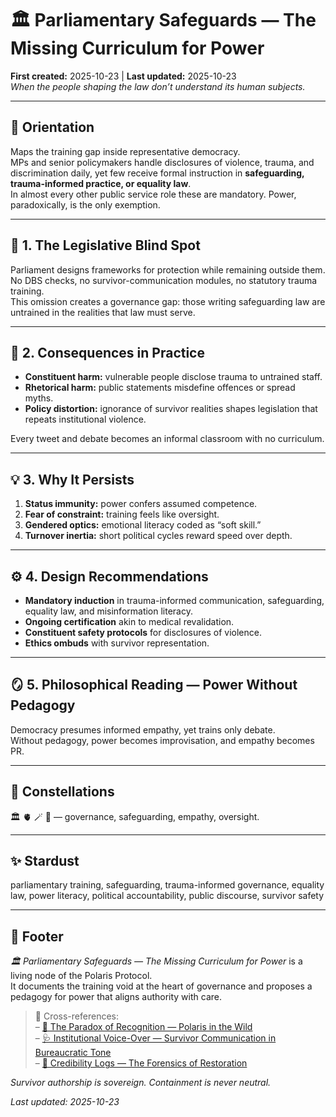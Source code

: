 # 🏛️ Parliamentary Safeguards — The Missing Curriculum for Power
**First created:** 2025-10-23 | **Last updated:** 2025-10-23  
*When the people shaping the law don’t understand its human subjects.*

---

## 🧭 Orientation  
Maps the training gap inside representative democracy.  
MPs and senior policymakers handle disclosures of violence, trauma, and discrimination daily, yet few receive formal instruction in **safeguarding, trauma-informed practice, or equality law**.  
In almost every other public service role these are mandatory. Power, paradoxically, is the only exemption.

---

## 🧩 1. The Legislative Blind Spot  
Parliament designs frameworks for protection while remaining outside them.  
No DBS checks, no survivor-communication modules, no statutory trauma training.  
This omission creates a governance gap: those writing safeguarding law are untrained in the realities that law must serve.

---

## 🧠 2. Consequences in Practice  
- **Constituent harm:** vulnerable people disclose trauma to untrained staff.  
- **Rhetorical harm:** public statements misdefine offences or spread myths.  
- **Policy distortion:** ignorance of survivor realities shapes legislation that repeats institutional violence.  

Every tweet and debate becomes an informal classroom with no curriculum.

---

## 💡 3. Why It Persists  
1. **Status immunity:** power confers assumed competence.  
2. **Fear of constraint:** training feels like oversight.  
3. **Gendered optics:** emotional literacy coded as “soft skill.”  
4. **Turnover inertia:** short political cycles reward speed over depth.

---

## ⚙️ 4. Design Recommendations  
- **Mandatory induction** in trauma-informed communication, safeguarding, equality law, and misinformation literacy.  
- **Ongoing certification** akin to medical revalidation.  
- **Constituent safety protocols** for disclosures of violence.  
- **Ethics ombuds** with survivor representation.

---

## 🪞 5. Philosophical Reading — Power Without Pedagogy  
Democracy presumes informed empathy, yet trains only debate.  
Without pedagogy, power becomes improvisation, and empathy becomes PR.

---

## 🌌 Constellations  
🏛️ 🫀 🪄 🧿 — governance, safeguarding, empathy, oversight.

---

## ✨ Stardust  
parliamentary training, safeguarding, trauma-informed governance, equality law, power literacy, political accountability, public discourse, survivor safety

---

## 🏮 Footer  
*🏛️ Parliamentary Safeguards — The Missing Curriculum for Power* is a living node of the Polaris Protocol.  
It documents the training void at the heart of governance and proposes a pedagogy for power that aligns authority with care.  

> 📡 Cross-references:  
> – [🌿 The Paradox of Recognition — Polaris in the Wild](../Metadata_Sabotage_Network/Field_Logs/🌿_the_paradox_of_recognition_polaris_in_the_wild.md)  
> – [🩺 Institutional Voice-Over — Survivor Communication in Bureaucratic Tone](../Survivor_Tools/🩺_institutional_voice-over_survivor_communication_in_bureaucratic_tone.md)  
> – [🧾 Credibility Logs — The Forensics of Restoration](../Big_Picture_Protocols/🪄_Expression_Of_Norms/🧾_credibility_logs_the_forensics_of_restoration.md)

*Survivor authorship is sovereign. Containment is never neutral.*

_Last updated: 2025-10-23_
